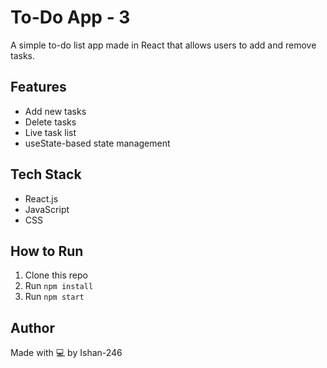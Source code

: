 # To-Do App - 3

A simple to-do list app made in React that allows users to add and remove tasks.

##  Features
- Add new tasks
- Delete tasks
- Live task list
- useState-based state management

##  Tech Stack
- React.js
- JavaScript
- CSS

## How to Run
1. Clone this repo
2. Run `npm install`
3. Run `npm start`

##  Author
Made with 💻 by Ishan-246
